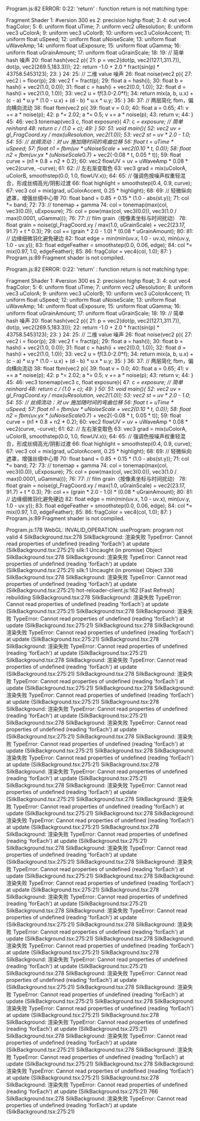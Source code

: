 Program.js:82 ERROR: 0:22: 'return' : function return is not matching type:

Fragment Shader
1: #version 300 es
2: precision highp float;
3: 
4: out vec4 fragColor;
5: 
6: uniform float uTime;
7: uniform vec2 uResolution;
8: uniform vec3 uColorA;
9: uniform vec3 uColorB;
10: uniform vec3 uColorAccent;
11: uniform float uSpeed;
12: uniform float uNoiseScale;
13: uniform float uWaveAmp;
14: uniform float uExposure;
15: uniform float uGamma;
16: uniform float uGrainAmount;
17: uniform float uGrainScale;
18: 
19: // 简单 hash 噪声
20: float hash(vec2 p){
21:   p = vec2(dot(p, vec2(127.1,311.7)), dot(p, vec2(269.5,183.3)));
22:   return -1.0 + 2.0 * fract(sin(p) * 43758.5453123);
23: }
24: 
25: // 二维 value 噪声
26: float noise(vec2 p){
27:   vec2 i = floor(p);
28:   vec2 f = fract(p);
29:   float a = hash(i);
30:   float b = hash(i + vec2(1.0, 0.0));
31:   float c = hash(i + vec2(0.0, 1.0));
32:   float d = hash(i + vec2(1.0, 1.0));
33:   vec2 u = f*f*(3.0-2.0*f);
34:   return mix(a, b, u.x) + (c - a) * u.y * (1.0 - u.x) + (d - b) * u.x * u.y;
35: }
36: 
37: // 两层简化 fbm，偏向横向流动
38: float fbm(vec2 p){
39:   float v = 0.0;
40:   float a = 0.65;
41:   v += a * noise(p);
42:   p *= 2.02; a *= 0.5; v += a * noise(p);
43:   return v;
44: }
45: 
46: vec3 tonemap(vec3 c, float exposure){
47:   c *= exposure; // 简单 reinhard
48:   return c / (1.0 + c);
49: }
50: 
51: void main(){
52:   vec2 uv = gl_FragCoord.xy / max(uResolution, vec2(1.0));
53:   vec2 st = uv * 2.0 - 1.0;
54: 
55:   // 丝绸流动：对 uv 施加随时间的弯曲位移
56:   float t = uTime * uSpeed;
57:   float n1 = fbm(uv * uNoiseScale + vec2(0.10 * t, 0.0));
58:   float n2 = fbm(uv.yx * (uNoiseScale*0.7) + vec2(-0.08 * t, 0.05 * t));
59:   float curve = (n1 * 0.8 + n2 * 0.2);
60:   vec2 flowUV = uv + uWaveAmp * 0.08 * vec2(curve, -curve);
61: 
62:   // 左右渐变取色
63:   vec3 grad = mix(uColorA, uColorB, smoothstep(0.0, 1.0, flowUV.x));
64: 
65:   // 强调色按噪声权重轻混合，形成丝绸高光/阴影过渡
66:   float highlight = smoothstep(0.4, 0.9, curve);
67:   vec3 col = mix(grad, uColorAccent, 0.25 * highlight);
68: 
69:   // 轻微纵向遮罩，增强丝绸中心带
70:   float band = 0.85 + 0.15 * (1.0 - abs(st.y));
71:   col *= band;
72: 
73:   // tonemap + gamma
74:   col = tonemap(max(col, vec3(0.0)), uExposure);
75:   col = pow(max(col, vec3(0.0)), vec3(1.0 / max(0.0001, uGamma)));
76: 
77:   // film grain（按像素坐标与时间扰动）
78:   float grain = noise(gl_FragCoord.xy / max(1.0, uGrainScale) + vec2(23.17, 91.7) + t * 0.3);
79:   col += (grain * 2.0 - 1.0) * (0.08 * uGrainAmount);
80: 
81:   // 边缘细微羽化避免硬边
82:   float edge = min(min(uv.x, 1.0 - uv.x), min(uv.y, 1.0 - uv.y));
83:   float edgeFeather = smoothstep(0.0, 0.06, edge);
84:   col *= mix(0.97, 1.0, edgeFeather);
85: 
86:   fragColor = vec4(col, 1.0);
87: }
Program.js:89 Fragment shader is not compiled.

Program.js:82 ERROR: 0:22: 'return' : function return is not matching type:

Fragment Shader
1: #version 300 es
2: precision highp float;
3: 
4: out vec4 fragColor;
5: 
6: uniform float uTime;
7: uniform vec2 uResolution;
8: uniform vec3 uColorA;
9: uniform vec3 uColorB;
10: uniform vec3 uColorAccent;
11: uniform float uSpeed;
12: uniform float uNoiseScale;
13: uniform float uWaveAmp;
14: uniform float uExposure;
15: uniform float uGamma;
16: uniform float uGrainAmount;
17: uniform float uGrainScale;
18: 
19: // 简单 hash 噪声
20: float hash(vec2 p){
21:   p = vec2(dot(p, vec2(127.1,311.7)), dot(p, vec2(269.5,183.3)));
22:   return -1.0 + 2.0 * fract(sin(p) * 43758.5453123);
23: }
24: 
25: // 二维 value 噪声
26: float noise(vec2 p){
27:   vec2 i = floor(p);
28:   vec2 f = fract(p);
29:   float a = hash(i);
30:   float b = hash(i + vec2(1.0, 0.0));
31:   float c = hash(i + vec2(0.0, 1.0));
32:   float d = hash(i + vec2(1.0, 1.0));
33:   vec2 u = f*f*(3.0-2.0*f);
34:   return mix(a, b, u.x) + (c - a) * u.y * (1.0 - u.x) + (d - b) * u.x * u.y;
35: }
36: 
37: // 两层简化 fbm，偏向横向流动
38: float fbm(vec2 p){
39:   float v = 0.0;
40:   float a = 0.65;
41:   v += a * noise(p);
42:   p *= 2.02; a *= 0.5; v += a * noise(p);
43:   return v;
44: }
45: 
46: vec3 tonemap(vec3 c, float exposure){
47:   c *= exposure; // 简单 reinhard
48:   return c / (1.0 + c);
49: }
50: 
51: void main(){
52:   vec2 uv = gl_FragCoord.xy / max(uResolution, vec2(1.0));
53:   vec2 st = uv * 2.0 - 1.0;
54: 
55:   // 丝绸流动：对 uv 施加随时间的弯曲位移
56:   float t = uTime * uSpeed;
57:   float n1 = fbm(uv * uNoiseScale + vec2(0.10 * t, 0.0));
58:   float n2 = fbm(uv.yx * (uNoiseScale*0.7) + vec2(-0.08 * t, 0.05 * t));
59:   float curve = (n1 * 0.8 + n2 * 0.2);
60:   vec2 flowUV = uv + uWaveAmp * 0.08 * vec2(curve, -curve);
61: 
62:   // 左右渐变取色
63:   vec3 grad = mix(uColorA, uColorB, smoothstep(0.0, 1.0, flowUV.x));
64: 
65:   // 强调色按噪声权重轻混合，形成丝绸高光/阴影过渡
66:   float highlight = smoothstep(0.4, 0.9, curve);
67:   vec3 col = mix(grad, uColorAccent, 0.25 * highlight);
68: 
69:   // 轻微纵向遮罩，增强丝绸中心带
70:   float band = 0.85 + 0.15 * (1.0 - abs(st.y));
71:   col *= band;
72: 
73:   // tonemap + gamma
74:   col = tonemap(max(col, vec3(0.0)), uExposure);
75:   col = pow(max(col, vec3(0.0)), vec3(1.0 / max(0.0001, uGamma)));
76: 
77:   // film grain（按像素坐标与时间扰动）
78:   float grain = noise(gl_FragCoord.xy / max(1.0, uGrainScale) + vec2(23.17, 91.7) + t * 0.3);
79:   col += (grain * 2.0 - 1.0) * (0.08 * uGrainAmount);
80: 
81:   // 边缘细微羽化避免硬边
82:   float edge = min(min(uv.x, 1.0 - uv.x), min(uv.y, 1.0 - uv.y));
83:   float edgeFeather = smoothstep(0.0, 0.06, edge);
84:   col *= mix(0.97, 1.0, edgeFeather);
85: 
86:   fragColor = vec4(col, 1.0);
87: }
Program.js:89 Fragment shader is not compiled.

Program.js:178 WebGL: INVALID_OPERATION: useProgram: program not valid
4
SilkBackground.tsx:278 SilkBackground: 渲染失败 TypeError: Cannot read properties of undefined (reading 'forEach')
    at update (SilkBackground.tsx:275:21)
silk:1 Uncaught (in promise) 
Object
SilkBackground.tsx:278 SilkBackground: 渲染失败 TypeError: Cannot read properties of undefined (reading 'forEach')
    at update (SilkBackground.tsx:275:21)
silk:1 Uncaught (in promise) 
Object
336
SilkBackground.tsx:278 SilkBackground: 渲染失败 TypeError: Cannot read properties of undefined (reading 'forEach')
    at update (SilkBackground.tsx:275:21)
hot-reloader-client.js:162 [Fast Refresh] rebuilding
SilkBackground.tsx:278 SilkBackground: 渲染失败 TypeError: Cannot read properties of undefined (reading 'forEach')
    at update (SilkBackground.tsx:275:21)
SilkBackground.tsx:278 SilkBackground: 渲染失败 TypeError: Cannot read properties of undefined (reading 'forEach')
    at update (SilkBackground.tsx:275:21)
SilkBackground.tsx:278 SilkBackground: 渲染失败 TypeError: Cannot read properties of undefined (reading 'forEach')
    at update (SilkBackground.tsx:275:21)
SilkBackground.tsx:278 SilkBackground: 渲染失败 TypeError: Cannot read properties of undefined (reading 'forEach')
    at update (SilkBackground.tsx:275:21)
SilkBackground.tsx:278 SilkBackground: 渲染失败 TypeError: Cannot read properties of undefined (reading 'forEach')
    at update (SilkBackground.tsx:275:21)
SilkBackground.tsx:278 SilkBackground: 渲染失败 TypeError: Cannot read properties of undefined (reading 'forEach')
    at update (SilkBackground.tsx:275:21)
SilkBackground.tsx:278 SilkBackground: 渲染失败 TypeError: Cannot read properties of undefined (reading 'forEach')
    at update (SilkBackground.tsx:275:21)
SilkBackground.tsx:278 SilkBackground: 渲染失败 TypeError: Cannot read properties of undefined (reading 'forEach')
    at update (SilkBackground.tsx:275:21)
SilkBackground.tsx:278 SilkBackground: 渲染失败 TypeError: Cannot read properties of undefined (reading 'forEach')
    at update (SilkBackground.tsx:275:21)
SilkBackground.tsx:278 SilkBackground: 渲染失败 TypeError: Cannot read properties of undefined (reading 'forEach')
    at update (SilkBackground.tsx:275:21)
SilkBackground.tsx:278 SilkBackground: 渲染失败 TypeError: Cannot read properties of undefined (reading 'forEach')
    at update (SilkBackground.tsx:275:21)
SilkBackground.tsx:278 SilkBackground: 渲染失败 TypeError: Cannot read properties of undefined (reading 'forEach')
    at update (SilkBackground.tsx:275:21)
SilkBackground.tsx:278 SilkBackground: 渲染失败 TypeError: Cannot read properties of undefined (reading 'forEach')
    at update (SilkBackground.tsx:275:21)
SilkBackground.tsx:278 SilkBackground: 渲染失败 TypeError: Cannot read properties of undefined (reading 'forEach')
    at update (SilkBackground.tsx:275:21)
SilkBackground.tsx:278 SilkBackground: 渲染失败 TypeError: Cannot read properties of undefined (reading 'forEach')
    at update (SilkBackground.tsx:275:21)
SilkBackground.tsx:278 SilkBackground: 渲染失败 TypeError: Cannot read properties of undefined (reading 'forEach')
    at update (SilkBackground.tsx:275:21)
SilkBackground.tsx:278 SilkBackground: 渲染失败 TypeError: Cannot read properties of undefined (reading 'forEach')
    at update (SilkBackground.tsx:275:21)
SilkBackground.tsx:278 SilkBackground: 渲染失败 TypeError: Cannot read properties of undefined (reading 'forEach')
    at update (SilkBackground.tsx:275:21)
SilkBackground.tsx:278 SilkBackground: 渲染失败 TypeError: Cannot read properties of undefined (reading 'forEach')
    at update (SilkBackground.tsx:275:21)
SilkBackground.tsx:278 SilkBackground: 渲染失败 TypeError: Cannot read properties of undefined (reading 'forEach')
    at update (SilkBackground.tsx:275:21)
SilkBackground.tsx:278 SilkBackground: 渲染失败 TypeError: Cannot read properties of undefined (reading 'forEach')
    at update (SilkBackground.tsx:275:21)
SilkBackground.tsx:278 SilkBackground: 渲染失败 TypeError: Cannot read properties of undefined (reading 'forEach')
    at update (SilkBackground.tsx:275:21)
SilkBackground.tsx:278 SilkBackground: 渲染失败 TypeError: Cannot read properties of undefined (reading 'forEach')
    at update (SilkBackground.tsx:275:21)
SilkBackground.tsx:278 SilkBackground: 渲染失败 TypeError: Cannot read properties of undefined (reading 'forEach')
    at update (SilkBackground.tsx:275:21)
SilkBackground.tsx:278 SilkBackground: 渲染失败 TypeError: Cannot read properties of undefined (reading 'forEach')
    at update (SilkBackground.tsx:275:21)
SilkBackground.tsx:278 SilkBackground: 渲染失败 TypeError: Cannot read properties of undefined (reading 'forEach')
    at update (SilkBackground.tsx:275:21)
SilkBackground.tsx:278 SilkBackground: 渲染失败 TypeError: Cannot read properties of undefined (reading 'forEach')
    at update (SilkBackground.tsx:275:21)
SilkBackground.tsx:278 SilkBackground: 渲染失败 TypeError: Cannot read properties of undefined (reading 'forEach')
    at update (SilkBackground.tsx:275:21)
SilkBackground.tsx:278 SilkBackground: 渲染失败 TypeError: Cannot read properties of undefined (reading 'forEach')
    at update (SilkBackground.tsx:275:21)
SilkBackground.tsx:278 SilkBackground: 渲染失败 TypeError: Cannot read properties of undefined (reading 'forEach')
    at update (SilkBackground.tsx:275:21)
SilkBackground.tsx:278 SilkBackground: 渲染失败 TypeError: Cannot read properties of undefined (reading 'forEach')
    at update (SilkBackground.tsx:275:21)
SilkBackground.tsx:278 SilkBackground: 渲染失败 TypeError: Cannot read properties of undefined (reading 'forEach')
    at update (SilkBackground.tsx:275:21)
766
SilkBackground.tsx:278 SilkBackground: 渲染失败 TypeError: Cannot read properties of undefined (reading 'forEach')
    at update (SilkBackground.tsx:275:21)
